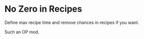 # No Zero in Recipes

Define max recipe time and remove chances in recipes if you want.

Such an OP mod.
